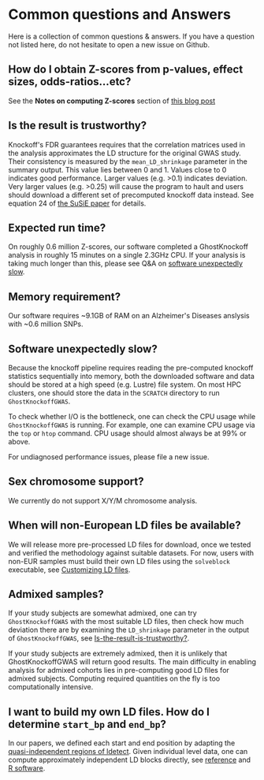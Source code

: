 
# Common questions and Answers

Here is a collection of common questions & answers. If you have a question not listed here, do not hesitate to open a new issue on Github. 

## How do I obtain Z-scores from p-values, effect sizes, odds-ratios...etc?

See the **Notes on computing Z-scores** section of [this blog post](https://huwenboshi.github.io/data%20management/2017/11/23/tips-for-formatting-gwas-summary-stats.html)


## Is the result is trustworthy?

Knockoff's FDR guarantees requires that the correlation matrices used in the analysis approximates the LD structure for the original GWAS study. Their consistency is measured by the `mean_LD_shrinkage` parameter in the summary output. This value lies between 0 and 1. Values close to 0 indicates good performance. Larger values (e.g. >0.1) indicates deviation. Very larger values (e.g. >0.25) will cause the program to hault and users should download a different set of precomputed knockoff data instead. See equation 24 of [the SuSiE paper](https://journals.plos.org/plosgenetics/article?id=10.1371/journal.pgen.1010299) for details. 

## Expected run time? 

On roughly 0.6 million Z-scores, our software completed a GhostKnockoff analysis in roughly 15 minutes on a single 2.3GHz CPU. If your analysis is taking much longer than this, please see Q&A on [software unexpectedly slow](https://biona001.github.io/GhostKnockoffGWAS/dev/man/FAQ/#Software-unexpectedly-slow?).

## Memory requirement?

Our software requires ~9.1GB of RAM on an Alzheimer's Diseases anslysis with ~0.6 million SNPs. 

## Software unexpectedly slow?

Because the knockoff pipeline requires reading the pre-computed knockoff statistics sequentially into memory, both the downloaded software and data should be stored at a high speed (e.g. Lustre) file system. On most HPC clusters, one should store the data in the `SCRATCH` directory to run `GhostKnockoffGWAS`. 

To check whether I/O is the bottleneck, one can check the CPU usage while `GhostKnockoffGWAS` is running. For example, one can examine CPU usage via the `top` or `htop` command. CPU usage should almost always be at 99% or above.  

For undiagnosed performance issues, please file a new issue. 

## Sex chromosome support?

We currently do not support X/Y/M chromosome analysis.

## When will non-European LD files be available?

We will release more pre-processed LD files for download, once we tested and verified the methodology against suitable datasets. For now, users with non-EUR samples must build their own LD files using the `solveblock` executable, see [Customizing LD files](https://biona001.github.io/GhostKnockoffGWAS/dev/man/solveblocks).

## Admixed samples?

If your study subjects are somewhat admixed, one can try `GhostKnockoffGWAS` with the most suitable LD files, then check how much deviation there are by examining the `LD_shrinkage` parameter in the output of `GhostKnockoffGWAS`, see [Is-the-result-is-trustworthy?](https://biona001.github.io/GhostKnockoffGWAS/dev/man/FAQ/#Is-the-result-is-trustworthy?).

If your study subjects are extremely admixed, then it is unlikely that GhostKnockoffGWAS will return good results. The main difficulty in enabling analysis for admixed cohorts lies in pre-computing good LD files for admixed subjects. Computing required quantities on the fly is too computationally intensive. 

## I want to build my own LD files. How do I determine `start_bp` and `end_bp`?

In our papers, we defined each start and end position by adapting the [quasi-independent regions of ldetect](https://bitbucket.org/nygcresearch/ldetect-data/src/master/). Given individual level data, one can compute approximately independent LD blocks directly, see [reference](https://www.ncbi.nlm.nih.gov/pmc/articles/PMC8696101/) and [R software](https://privefl.github.io/bigsnpr/reference/snp_ldsplit.html).
